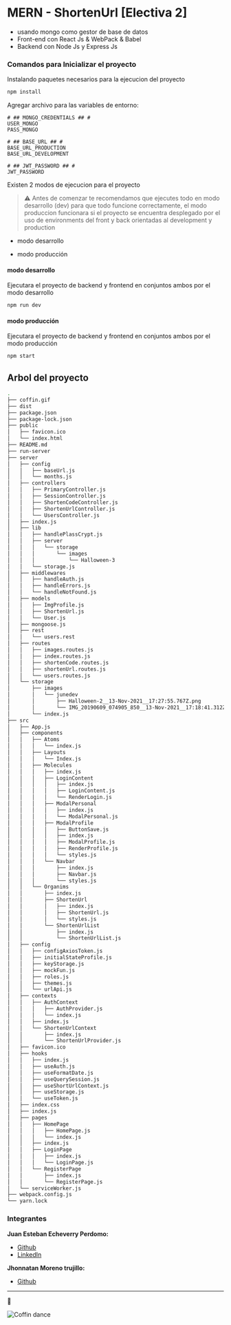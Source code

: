 # MERN - ShortenUrl [Electiva 2]

- usando mongo como gestor de base de datos
- Front-end con React Js & WebPack & Babel
- Backend con Node Js y Express Js

### Comandos para Inicializar el proyecto

Instalando paquetes necesarios para la ejecucion del proyecto

```bash
npm install
```

Agregar archivo para las variables de entorno:

```env
# ## MONGO_CREDENTIALS ## #
USER_MONGO
PASS_MONGO

# ## BASE_URL ## #
BASE_URL_PRODUCTION
BASE_URL_DEVELOPMENT

# ## JWT_PASSWORD ## #
JWT_PASSWORD
```

Existen 2 modos de ejecucion para el proyecto

> ⚠️ Antes de comenzar te recomendamos que ejecutes todo en modo desarrollo (dev) para que todo funcione correctamente, el modo produccion funcionara si el proyecto se encuentra desplegado por el uso de environments del front y back orientadas al development y production

- modo desarrollo

- modo producción

#### modo desarrollo

Ejecutara el proyecto de backend y frontend en conjuntos ambos por el modo desarrollo

```bash
npm run dev
```

#### modo producción

Ejecutara el proyecto de backend y frontend en conjuntos ambos por el modo producción

```bash
npm start
```

## Arbol del proyecto

```bash
.
├── coffin.gif
├── dist
├── package.json
├── package-lock.json
├── public
│   ├── favicon.ico
│   └── index.html
├── README.md
├── run-server
├── server
│   ├── config
│   │   ├── baseUrl.js
│   │   └── months.js
│   ├── controllers
│   │   ├── PrimaryController.js
│   │   ├── SessionController.js
│   │   ├── ShortenCodeController.js
│   │   ├── ShortenUrlController.js
│   │   └── UsersController.js
│   ├── index.js
│   ├── lib
│   │   ├── handlePlassCrypt.js
│   │   ├── server
│   │   │   └── storage
│   │   │       └── images
│   │   │           └── Halloween-3
│   │   └── storage.js
│   ├── middlewares
│   │   ├── handleAuth.js
│   │   ├── handleErrors.js
│   │   └── handleNotFound.js
│   ├── models
│   │   ├── ImgProfile.js
│   │   ├── ShortenUrl.js
│   │   └── User.js
│   ├── mongoose.js
│   ├── rest
│   │   └── users.rest
│   ├── routes
│   │   ├── images.routes.js
│   │   ├── index.routes.js
│   │   ├── shortenCode.routes.js
│   │   ├── shortenUrl.routes.js
│   │   └── users.routes.js
│   └── storage
│       ├── images
│       │   └── junedev
│       │       ├── Halloween-2__13-Nov-2021__17:27:55.767Z.png
│       │       └── IMG_20190609_074905_850__13-Nov-2021__17:18:41.312Z.jpeg
│       └── index.js
├── src
│   ├── App.js
│   ├── components
│   │   ├── Atoms
│   │   │   └── index.js
│   │   ├── Layouts
│   │   │   └── Index.js
│   │   ├── Molecules
│   │   │   ├── index.js
│   │   │   ├── LoginContent
│   │   │   │   ├── index.js
│   │   │   │   ├── LoginContent.js
│   │   │   │   └── RenderLogin.js
│   │   │   ├── ModalPersonal
│   │   │   │   ├── index.js
│   │   │   │   └── ModalPersonal.js
│   │   │   ├── ModalProfile
│   │   │   │   ├── ButtonSave.js
│   │   │   │   ├── index.js
│   │   │   │   ├── ModalProfile.js
│   │   │   │   ├── RenderProfile.js
│   │   │   │   └── styles.js
│   │   │   └── Navbar
│   │   │       ├── index.js
│   │   │       ├── Navbar.js
│   │   │       └── styles.js
│   │   └── Organims
│   │       ├── index.js
│   │       ├── ShortenUrl
│   │       │   ├── index.js
│   │       │   ├── ShortenUrl.js
│   │       │   └── styles.js
│   │       └── ShortenUrlList
│   │           ├── index.js
│   │           └── ShortenUrlList.js
│   ├── config
│   │   ├── configAxiosToken.js
│   │   ├── initialStateProfile.js
│   │   ├── keyStorage.js
│   │   ├── mockFun.js
│   │   ├── roles.js
│   │   ├── themes.js
│   │   └── urlApi.js
│   ├── contexts
│   │   ├── AuthContext
│   │   │   ├── AuthProvider.js
│   │   │   └── index.js
│   │   ├── index.js
│   │   └── ShortenUrlContext
│   │       ├── index.js
│   │       └── ShortenUrlProvider.js
│   ├── favicon.ico
│   ├── hooks
│   │   ├── index.js
│   │   ├── useAuth.js
│   │   ├── useFormatDate.js
│   │   ├── useQuerySession.js
│   │   ├── useShortUrlContext.js
│   │   ├── useStorage.js
│   │   └── useToken.js
│   ├── index.css
│   ├── index.js
│   ├── pages
│   │   ├── HomePage
│   │   │   ├── HomePage.js
│   │   │   └── index.js
│   │   ├── index.js
│   │   ├── LoginPage
│   │   │   ├── index.js
│   │   │   └── LoginPage.js
│   │   └── RegisterPage
│   │       ├── index.js
│   │       └── RegisterPage.js
│   └── serviceWorker.js
├── webpack.config.js
└── yarn.lock
```

### Integrantes

**Juan Esteban Echeverry Perdomo:**

- [Github](https://github.com/Juanestban/)
- [LinkedIn](https://www.linkedin.com/in/juan-esteban-echeverry-perdomo-developer-frontend/)

**Jhonnatan Moreno trujillo:**

- [Github](https://github.com/JhonnatanMorenoT)

---

🎉

![Coffin dance](coffin.gif)
